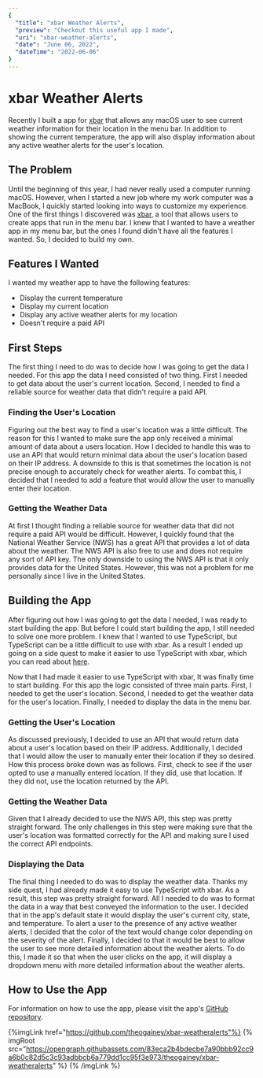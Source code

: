 ```yaml
---
{
  "title": "xbar Weather Alerts",
  "preview": "Checkout this useful app I made",
  "uri": "xbar-weather-alerts",
  "date": "June 06, 2022",
  "dateTime": "2022-06-06"
}
---
```


# xbar Weather Alerts 

Recently I built a app for [xbar](https://xbarapp.com/) that allows any macOS user to see current weather information for their location in the menu bar. In addition to showing the current temperature, the app will also display information about any active weather alerts for the user's location. 

## The Problem

Until the beginning of this year, I had never really used a computer running macOS. However, when I started a new job where my work computer was a MacBook, I quickly started looking into ways to customize my experience. One of the first things I discovered was [xbar](https://xbarapp.com/), a tool that allows users to create apps that run in the menu bar. I knew that I wanted to have a weather app in my menu bar, but the ones I found didn't have all the features I wanted. So, I decided to build my own.

## Features I Wanted

I wanted my weather app to have the following features:

* Display the current temperature
* Display my current location
* Display any active weather alerts for my location
* Doesn't require a paid API

## First Steps

The first thing I need to do was to decide how I was going to get the data I needed. For this app the data I need consisted of two thing. First I needed to get data about the user's current location. Second, I needed to find a reliable source for weather data that didn't require a paid API.

### Finding the User's Location

Figuring out the best way to find a user's location was a little difficult. The reason for this I wanted to make sure the app only received a minimal amount of data about a users location. How I decided to handle this was to use an API that would return minimal data about the user's location based on their IP address. A downside to this is that sometimes the location is not precise enough to accurately check for weather alerts. To combat this, I decided that I needed to add a feature that would allow the user to manually enter their location.

### Getting the Weather Data

At first I thought finding a reliable source for weather data that did not require a paid API would be difficult. However, I quickly found that the National Weather Service (NWS) has a great API that provides a lot of data about the weather. The NWS API is also free to use and does not require any sort of API key. The only downside to using the NWS API is that it only provides data for the United States. However, this was not a problem for me personally since I live in the United States.

## Building the App

After figuring out how I was going to get the data I needed, I was ready to start building the app. But before I could start building the app, I still needed to solve one more problem. I knew that I wanted to use TypeScript, but TypeScript can be a little difficult to use with xbar. As a result I ended up going on a side quest to make it easier to use TypeScript with xbar, which you can read about [here](https://theogainey.com/deno-xbar). 

Now that I had made it easier to use TypeScript with xbar, It was finally time to start building. For this app the logic consisted of three main parts. First, I needed to get the user's location. Second, I needed to get the weather data for the user's location. Finally, I needed to display the data in the menu bar.  

### Getting the User's Location

As discussed previously, I decided to use an API that would return data about a user's location based on their IP address. Additionally, I decided that I would allow the user to manually enter their location if they so desired. How this process broke down was as follows. First, check to see if the user opted to use a manually entered location. If they did, use that location. If they did not, use the location returned by the API. 

### Getting the Weather Data

Given that I already decided to use the NWS API, this step was pretty straight forward. The only challenges in this step were making sure that the user's location was formatted correctly for the API and making sure I used the correct API endpoints. 

### Displaying the Data

The final thing I needed to do was to display the weather data. Thanks my side quest, I had already made it easy to use TypeScript with xbar. As a result, this step was pretty straight forward. All I needed to do was to format the data in a way that best conveyed the information to the user. I decided that in the app's default state it would display the user's current city, state, and temperature. To alert a user to the presence of any active weather alerts, I decided that the color of the text would change color depending on the severity of the alert. Finally, I decided to that it would be best to allow the user to see more detailed information about the weather alerts. To do this, I made it so that when the user clicks on the app, it will display a dropdown menu with more detailed information about the weather alerts.

## How to Use the App

For information on how to use the app, please visit the app's [GitHub repository](https://github.com/theogainey/xbar-weatheralerts). 

{%imgLink href="https://github.com/theogainey/xbar-weatheralerts"%}
{% imgRoot src="https://opengraph.githubassets.com/83eca2b4bdecbe7a90bbb92cc9a6b0c82d5c3c93adbbcb6a779dd1cc95f3e973/theogainey/xbar-weatheralerts" %}
{% /imgLink %}
